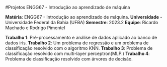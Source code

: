 #Projetos ENGG67 -  Introdução ao aprendizado de máquina

**Matéria**: ENGG67 - Introdução ao aprendizado de máquina.
**Universidade** - Universidade Federal da Bahia (UFBA)
**Semestre**: 2023.2
**Equipe**: Ricardo Machado e Rodrigo Pimentel

**Trabalho 1**: Pré-processamento e análise de dados aplicado ao banco de dados iris.
**Trabalho 2**: Um problema de regressão e um problema de classificação resolvido com o algoritmo KNN.
**Trabalho 3**: Problema de classificação resolvido com multi-layer perceptron(MLP.)
**Trabalho 4**: Problema de classificação resolvido com árvores de decisão.